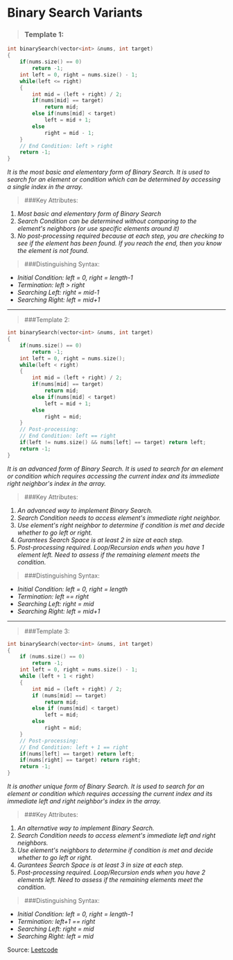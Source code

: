 # Binary Search Variants

> ### Template 1:

```CPP
int binarySearch(vector<int> &nums, int target)
{
    if(nums.size() == 0)
        return -1;
    int left = 0, right = nums.size() - 1;
    while(left <= right)
    {
        int mid = (left + right) / 2;
        if(nums[mid] == target)
            return mid;
        else if(nums[mid] < target)
            left = mid + 1;
        else
            right = mid - 1;
    }
    // End Condition: left > right
    return -1;
} 
```
*It is the most basic and elementary form of Binary Search. It is used to search for an element or condition which can be determined by accessing a single index in the array.* 
  
> ###Key Attributes:

  1. *Most basic and elementary form of Binary Search*
  1. *Search Condition can be determined without comparing to the element's neighbors (or use specific elements around it)*
  1. *No post-processing required because at each step, you are checking to see if the element has been found. If you reach the end, then you know the element is not found.*

> ###Distinguishing Syntax:

  * *Initial Condition: left = 0, right = length-1*
  * *Termination: left > right*
  * *Searching Left: right = mid-1*
  * *Searching Right: left = mid+1*
---

> ###Template 2:

```CPP
int binarySearch(vector<int> &nums, int target)
{
    if(nums.size() == 0)
        return -1;
    int left = 0, right = nums.size();
    while(left < right)
    {
        int mid = (left + right) / 2;
        if(nums[mid] == target)
            return mid;
        else if(nums[mid] < target)
            left = mid + 1;
        else
            right = mid;
    }
    // Post-processing:
    // End Condition: left == right
    if(left != nums.size() && nums[left] == target) return left;
    return -1;
}
```

*It is an advanced form of Binary Search. It is used to search for an element or condition which requires accessing the current index and its immediate right neighbor's index in the array.*

> ###Key Attributes:

  1. *An advanced way to implement Binary Search.*
  1. *Search Condition needs to access element's immediate right neighbor.*
  1. *Use element's right neighbor to determine if condition is met and decide whether to go left or right.*
  1. *Gurantees Search Space is at least 2 in size at each step.*
  1. *Post-processing required. Loop/Recursion ends when you have 1 element left. Need to assess if the remaining element meets the condition.*

> ###Distinguishing Syntax:

  * *Initial Condition: left = 0, right = length*
  * *Termination: left == right*
  * *Searching Left: right = mid*
  * *Searching Right: left = mid+1*
---

> ###Template 3:

```CPP
int binarySearch(vector<int> &nums, int target)
{
    if (nums.size() == 0)
        return -1;
    int left = 0, right = nums.size() - 1;
    while (left + 1 < right)
    {
        int mid = (left + right) / 2;
        if (nums[mid] == target)
            return mid;
        else if (nums[mid] < target)
            left = mid;
        else
            right = mid;
    }
    // Post-processing:
    // End Condition: left + 1 == right
    if(nums[left] == target) return left;
    if(nums[right] == target) return right;
    return -1;
}
```

*It is another unique form of Binary Search. It is used to search for an element or condition which requires accessing the current index and its immediate left and right neighbor's index in the array.*

> ###Key Attributes:

1. *An alternative way to implement Binary Search.*
1. *Search Condition needs to access element's immediate left and right neighbors.*
1. *Use element's neighbors to determine if condition is met and decide whether to go left or right.*
1. *Gurantees Search Space is at least 3 in size at each step.*
1. *Post-processing required. Loop/Recursion ends when you have 2 elements left. Need to assess if the remaining elements meet the condition.*

> ###Distinguishing Syntax:

  * *Initial Condition: left = 0, right = length-1*
  * *Termination: left+1 == right*
  * *Searching Left: right = mid*
  * *Searching Right: left = mid*

<caption>Source: <a href="https://leetcode.com/explore/learn/card/binary-search" target="_blank">Leetcode</a></caption>